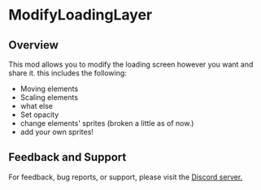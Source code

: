 # ModifyLoadingLayer

## Overview

This mod allows you to modify the loading screen however you want and share it. this includes the following:
- Moving elements
- Scaling elements
- what else
- Set opacity
- change elements' sprites (broken a little as of now.)
- add your own sprites!

## Feedback and Support

For feedback, bug reports, or support, please visit the [Discord server.](https://discord.gg/qnPgmUVZsV)
